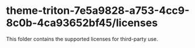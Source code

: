 # theme-triton-7e5a9828-a753-4cc9-8c0b-4ca93652bf45/licenses

This folder contains the supported licenses for third-party use.
